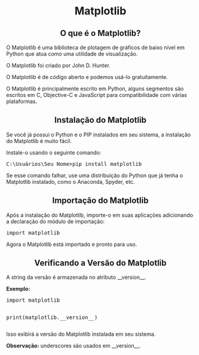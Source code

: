 <h1 align="center">Matplotlib</h1>
<h2 align="center">O que é o Matplotlib?</h2>
<p>O Matplotlib é uma biblioteca de plotagem de gráficos de baixo nível em Python que atua como uma utilidade de visualização.</p>
<p>O Matplotlib foi criado por John D. Hunter.</p>
<p>O Matplotlib é de código aberto e podemos usá-lo gratuitamente.</p>
<p>O Matplotlib é principalmente escrito em Python, alguns segmentos são escritos em C, Objective-C e JavaScript para compatibilidade com várias plataformas.</p>
<h2 align="center">Instalação do Matplotlib</h2>
<p>Se você já possui o Python e o PIP instalados em seu sistema, a instalação do Matplotlib é muito fácil.</p>
<p>Instale-o usando o seguinte comando:</p>
<pre>
C:\Usuários\Seu Nome>pip install matplotlib
</pre>
<p>Se esse comando falhar, use uma distribuição do Python que já tenha o Matplotlib instalado, como o Anaconda, Spyder, etc.</p>
<h2 align="center">Importação do Matplotlib</h2>
<p>Após a instalação do Matplotlib, importe-o em suas aplicações adicionando a declaração do módulo de importação:</p>
<pre>
import matplotlib
</pre>
<p>Agora o Matplotlib está importado e pronto para uso.</p>
<h2 align="center">Verificando a Versão do Matplotlib</h2>
<p>A string da versão é armazenada no atributo &lowbar;&lowbar;version&lowbar;&lowbar;.</p>
<p><b>Exemplo:</b></p>
<pre>
import matplotlib

print(matplotlib.&lowbar;&lowbar;version&lowbar;&lowbar;)
</pre>
<p>Isso exibirá a versão do Matplotlib instalada em seu sistema.</p>
<p><b>Observação:</b> underscores são usados em &lowbar;&lowbar;version&lowbar;&lowbar;.</p>
